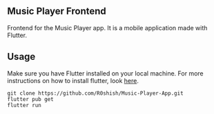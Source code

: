 ## Music Player Frontend
Frontend for the Music Player app. It is a mobile application made with Flutter.

## Usage

Make sure you have Flutter installed on your local machine. For more instructions on how to install flutter, look [here](https://flutter.io/docs/get-started/install).

```
git clone https://github.com/R0shish/Music-Player-App.git
flutter pub get
flutter run
```

